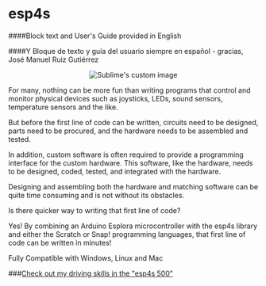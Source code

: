 esp4s
=====


####Block text and User's Guide provided in English

####Y Bloque de texto y guía del usuario siempre en español - gracias, José Manuel Ruiz Gutiérrez

<p align="center">
  <img src="https://raw.github.com/MrYsLab/esp4s/master/documentation/kids.png?raw=true" alt="Sublime's custom image"/>
</p>


For many, nothing can be more fun than writing programs that control and monitor physical devices such as joysticks, LEDs, sound sensors, temperature sensors and the like.


But before the first line of code can be written, circuits need to be designed, parts need to be procured, and the hardware needs to be assembled and tested.
 
 
In addition, custom software is often required to provide a programming interface for the custom hardware. This software, like the hardware, needs to be designed, coded, tested, and integrated with the hardware. 


Designing and assembling both the hardware and matching software can be quite time consuming and is not without its obstacles.


Is there quicker way to writing that first line of code? 


Yes! By combining an Arduino Esplora microcontroller with the esp4s library and either the Scratch or Snap! programming languages, that first line of code can be written in minutes!


Fully Compatible with Windows, Linux and Mac

###[Check out my driving skills in the "esp4s 500" ](https://www.youtube.com/watch?v=UgXZ5vZZ8zk)